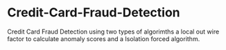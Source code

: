 # Credit-Card-Fraud-Detection
Credit Card Fraud Detection using two types of algorimths a local out wire factor to calculate anomaly scores and a Isolation forced algorithm. 
